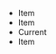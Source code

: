 <nav class="m-nav">
    <ul>
        <li><a>Item</a></li>
        <li><a>Item</a></li>
        <li class="z-crt"><a>Current</a></li>
        <li><a>Item</a></li>
    </ul>
</nav>